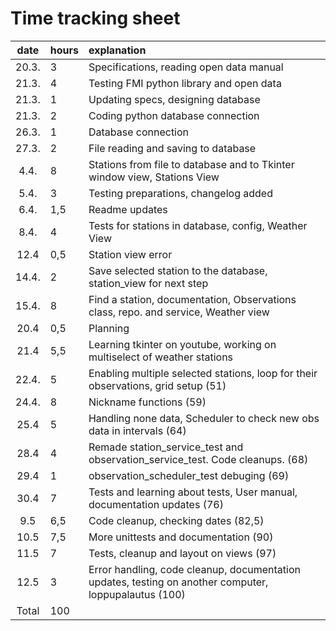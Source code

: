 # Time tracking sheet

| date | hours | explanation  |
| :----:|:-----| :-----|
| 20.3. | 3    | Specifications, reading open data manual |
| 21.3. | 4    | Testing FMI python library and open data |
| 21.3. | 1    | Updating specs, designing database |
| 21.3. | 2    | Coding python database connection |
| 26.3. | 1    | Database connection |
| 27.3. | 2    | File reading and saving to database |
| 4.4.  | 8    | Stations from file to database and to Tkinter window view, Stations View |
| 5.4.  | 3    | Testing preparations, changelog added|
| 6.4.  | 1,5  | Readme updates |
| 8.4.  | 4    | Tests for stations in database, config, Weather View |
| 12.4  | 0,5  | Station view error |
| 14.4. | 2    | Save selected station to the database, station_view for next step |
| 15.4. | 8    | Find a station, documentation, Observations class, repo. and service, Weather view |
| 20.4  | 0,5  | Planning |
| 21.4  | 5,5  | Learning tkinter on youtube, working on multiselect of weather stations|
| 22.4. | 5    | Enabling multiple selected stations, loop for their observations, grid setup (51) |
| 24.4. | 8    | Nickname functions (59)|
| 25.4  | 5    | Handling none data, Scheduler to check new obs data in intervals   (64)|
| 28.4  | 4    | Remade station_service_test and observation_service_test. Code cleanups. (68) |
| 29.4  | 1    | observation_scheduler_test debuging (69) |
| 30.4  | 7    | Tests and learning about tests, User manual, documentation updates (76)|
| 9.5   | 6,5  | Code cleanup, checking dates (82,5)|
| 10.5  | 7,5  | More unittests and documentation (90)|
| 11.5  | 7    | Tests, cleanup and layout on views (97)|
| 12.5  | 3    | Error handling, code cleanup, documentation updates, testing on another computer, loppupalautus (100)|
| Total | 100  |     |

